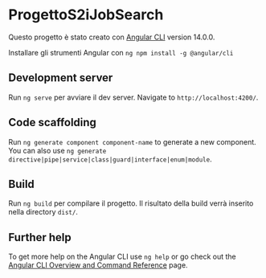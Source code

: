 # ProgettoS2iJobSearch

Questo progetto è stato creato con  [Angular CLI](https://github.com/angular/angular-cli) version 14.0.0.

Installare gli strumenti Angular con  `ng npm install -g @angular/cli`

## Development server

Run `ng serve` per avviare il dev server. Navigate to `http://localhost:4200/`. 

## Code scaffolding

Run `ng generate component component-name` to generate a new component. You can also use `ng generate directive|pipe|service|class|guard|interface|enum|module`.

## Build

Run `ng build` per compilare il progetto. Il risultato della build verrà inserito nella directory `dist/`.


## Further help

To get more help on the Angular CLI use `ng help` or go check out the [Angular CLI Overview and Command Reference](https://angular.io/cli) page.
